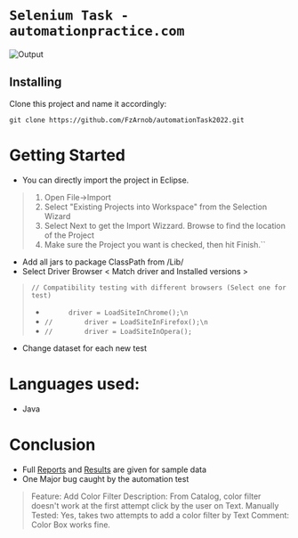 # ``Selenium Task - automationpractice.com``
![Output](https://github.com/FzArnob/Selenium-Task(http://automationpractice.com/)/blob/main/selenium-automationpractice.com-task.png?raw=true)
## Installing

Clone this project and name it accordingly:

``git clone https://github.com/FzArnob/automationTask2022.git``

# Getting Started
- You can directly import the project in Eclipse.

> 1. Open File->Import
> 2. Select "Existing Projects into Workspace" from the Selection Wizard
> 3. Select Next to get the Import Wizzard. Browse to find the location of the Project
> 4. Make sure the Project you want is checked, then hit Finish.``

- Add all jars to package ClassPath from /Lib/
- Select Driver Browser < Match driver and Installed versions >
> ``// Compatibility testing with different browsers (Select one for test)``
> - ``	  	driver = LoadSiteInChrome();\n``
> - ``//		driver = LoadSiteInFirefox();\n``
> - ``//		driver = LoadSiteInOpera();``
- Change dataset for each new test

# Languages used:
- Java

# Conclusion
- Full [Reports](/reports/) and [Results](/results/) are given for sample data
- One Major bug caught by the automation test
> Feature: Add Color Filter
> Description: From Catalog, color filter doesn't work at the first attempt click by the user on Text.
> Manually Tested: Yes, takes two attempts to add a color filter by Text
> Comment: Color Box works fine.
